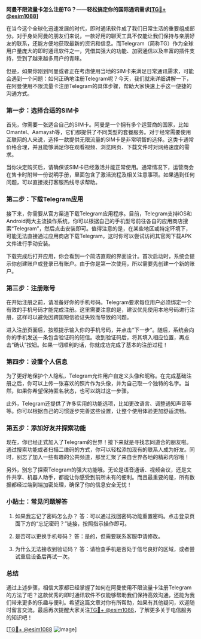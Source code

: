 **阿曼不限流量卡怎么注册TG？——轻松搞定你的国际通讯需求[[TG💪+ @esim1088](https://t.me/s/esim1088)]**

在当今这个全球化迅速发展的时代，即时通讯软件成了我们日常生活的重要组成部分。对于身处阿曼的朋友们来说，一款好用的聊天工具不仅能让我们保持与亲朋好友的联系，还能方便地获取最新的资讯和信息。而Telegram（简称TG）作为全球用户量庞大的即时通讯软件之一，凭借其强大的功能、加密通信以及丰富的插件支持，受到了越来越多用户的青睐。

但是，如果你刚到阿曼或者正在考虑使用当地的SIM卡来满足日常通讯需求，可能会遇到一个问题：如何正确地注册Telegram呢？今天，我们就来详细讲解一下，在阿曼使用不限流量卡注册Telegram的具体步骤，帮助大家快速上手这一便捷的沟通方式。

### **第一步：选择合适的SIM卡**
首先，你需要一张适合自己的SIM卡。阿曼是一个拥有多个运营商的国家，比如Omantel、Aamaysh等，它们都提供了不同类型的套餐服务。对于经常需要使用互联网的人来说，选择一款提供无限流量的SIM卡是非常明智的选择。这类卡通常价格合理，并且能够满足你在观看视频、浏览网页、下载文件时对网络速度的需求。

当你决定购买后，请确保该SIM卡已经激活并能正常使用。通常情况下，运营商会在售卡时附带一份说明手册，里面包含了激活流程及相关注意事项。如果遇到任何问题，可以直接拨打客服热线寻求帮助。

### **第二步：下载Telegram应用**
接下来，你需要从官方渠道下载Telegram应用程序。目前，Telegram支持iOS和Android两大主流操作系统，你可以根据自己的手机型号前往各自的应用商店搜索“Telegram”，然后点击安装即可。值得注意的是，在某些地区或特定环境下，可能无法直接通过应用商店下载Telegram，这时你可以尝试访问其官网下载APK文件进行手动安装。

下载完成后打开应用，你会看到一个简洁直观的界面设计。首次启动时，系统会提示你创建账户或登录已有账户。由于你是第一次使用，所以需要先创建一个新的账户。

### **第三步：注册账号**
在开始注册之前，请准备好你的手机号码。Telegram要求每位用户必须绑定一个有效的手机号码才能完成注册。这里需要注意的是，建议优先使用本地号码进行注册，这样可以避免因跨国短信验证失败而导致的问题。

进入注册页面后，按照提示输入你的手机号码，并点击“下一步”。随后，系统会向你的手机发送一条包含验证码的短信。收到验证码后，将其填入相应位置，再点击“确认”按钮。如果一切顺利的话，你就成功完成了基本的注册过程！

### **第四步：设置个人信息**
为了更好地保护个人隐私，Telegram允许用户自定义头像和昵称。在完成基础注册之后，你可以上传一张喜欢的照片作为头像，并为自己取一个独特的名字。当然，如果你希望保持匿名状态，也可以跳过这一步骤。

此外，Telegram还提供了许多实用的功能选项，比如更改语言、调整通知声音等等。你可以根据自己的习惯逐步完善这些设置，让整个使用体验更加舒适流畅。

### **第五步：添加好友并探索功能**
现在，你已经正式加入了Telegram的世界！接下来就是寻找志同道合的朋友啦。通过搜索功能或者扫描二维码的方式，你可以轻松添加现有的联系人成为好友。同时，别忘了加入一些有趣的公共频道，那里汇聚了来自世界各地的精彩内容哦！

另外，别忘了探索Telegram的强大功能哦。无论是语音通话、视频会议，还是文件共享、机器人助手，都能让你感受到前所未有的便利。而且最重要的是，所有数据都经过端到端加密处理，确保了你的信息安全无忧！

### **小贴士：常见问题解答**
1. 如果我忘记了密码怎么办？
答：可以通过找回密码功能重置密码。点击登录页面下方的“忘记密码？”链接，按照指示操作即可。

2. 是否可以更换手机号码？
答：是的，但需要联系客服申请修改。

3. 为什么无法接收到验证码？
答：请检查手机是否处于信号良好的区域，或者尝试重启设备后再试一次。

### **总结**
通过上述步骤，相信大家都已经掌握了如何在阿曼使用不限流量卡注册Telegram的方法了吧？这款优秀的即时通讯软件不仅能够帮助我们保持高效沟通，还能为我们带来更多的乐趣与便利。希望这篇文章对你有所帮助，如果有其他疑问，欢迎随时留言交流。最后再次提醒大家关注[TG💪+ @esim1088](https://t.me/s/esim1088)，了解更多关于电信服务的知识吧！

[[TG💪+ @esim1088](https://t.me/s/esim1088) ![Image](https://i.postimg.cc/4NQfJmqS/Snipaste-2025-05-13-00-14-12.png)]